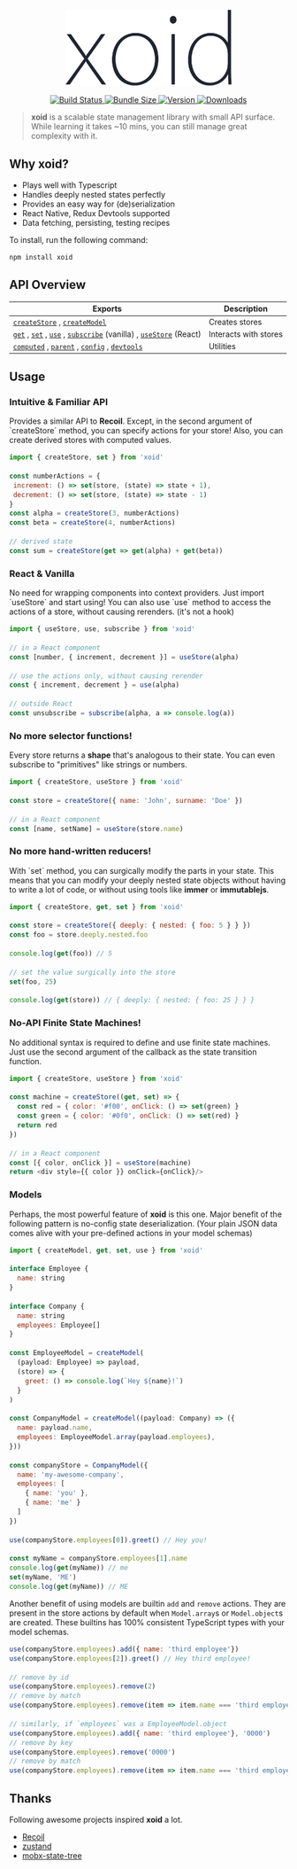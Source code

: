 <p align="center">
  <img width="300" src="logo.png" />
</p> 

<p align="center">
  <a href="https://github.com/onurkerimov/xoid/actions?query=workflow%3ALint" >
    <img alt="Build Status" src="https://img.shields.io/github/workflow/status/onurkerimov/xoid/Lint?style=flat&colorA=293140&colorB=293140">
  </a>
  <a href="https://bundlephobia.com/result?p=xoid" >
    <img alt="Bundle Size" src="https://img.shields.io/bundlephobia/min/xoid?label=bundle%20size&style=flat&colorA=293140&colorB=293140">
  </a>
  <a href="https://www.npmjs.com/package/xoid">
    <img alt="Version" src="https://img.shields.io/npm/v/xoid?style=flat&colorA=293140&colorB=293140">
  </a>
  <a href="https://www.npmjs.com/package/xoid">
    <img alt="Downloads" src="https://img.shields.io/npm/dt/xoid.svg?style=flat&colorA=293140&colorB=293140"/>
  </a>
</p>

> **xoid** is a scalable state management library with small API surface. 
> While learning it takes  ~10 mins, you can still manage great complexity with it.

## Why **xoid**?

- Plays well with Typescript
- Handles deeply nested states perfectly
- Provides an easy way for (de)serialization
- React Native, Redux Devtools supported
- Data fetching, persisting, testing recipes

To install, run the following command:

```bash
npm install xoid
```

## API Overview

| Exports 	| Description 	|
|-	|-	|
| [`createStore`](store#createstore) , [`createModel`](store#createmodel) 	| Creates stores |
| [`get`](vanilla#get) , [`set`](vanilla#set) , [`use`](vanilla#use) , [`subscribe`](vanilla#subscribe) (vanilla) , [`useStore`](hooks#usestore) (React)| Interacts with stores |
| [`computed`](utils#computed) , [`parent`](utils#parent) , [`config`](utils#config) , [`devtools`](utils#devtools)| Utilities |

## Usage

### Intuitive & Familiar API

Provides a similar API to **Recoil**. 
Except, in the second argument of \`createStore\` method, you can specify actions for your store! Also, you can create derived stores with computed values.

```js
import { createStore, set } from 'xoid'

const numberActions = {
 increment: () => set(store, (state) => state + 1),
 decrement: () => set(store, (state) => state - 1)
}
const alpha = createStore(3, numberActions)
const beta = createStore(4, numberActions)

// derived state
const sum = createStore(get => get(alpha) + get(beta))
```

### React & Vanilla

No need for wrapping components into context providers. 
Just import \`useStore\` and start using! You can also use \`use\` method to access the actions of a store, without causing rerenders. (it's not a hook)

```js
import { useStore, use, subscribe } from 'xoid'

// in a React component
const [number, { increment, decrement }] = useStore(alpha)

// use the actions only, without causing rerender
const { increment, decrement } = use(alpha)

// outside React
const unsubscribe = subscribe(alpha, a => console.log(a))
```

### No more selector functions!

Every store returns a **shape** that's analogous to their state. 
You can even subscribe to "primitives" like strings or numbers.

```js
import { createStore, useStore } from 'xoid'

const store = createStore({ name: 'John', surname: 'Doe' })

// in a React component
const [name, setName] = useStore(store.name)
```

### No more hand-written reducers!

With \`set\` method, you can surgically modify the parts in your state.
This means that you can modify your deeply nested state objects without having to write a lot of code, or without using tools like **immer** or **immutablejs**.

```js
import { createStore, get, set } from 'xoid'

const store = createStore({ deeply: { nested: { foo: 5 } } })
const foo = store.deeply.nested.foo

console.log(get(foo)) // 5

// set the value surgically into the store
set(foo, 25)

console.log(get(store)) // { deeply: { nested: { foo: 25 } } }
```

### No-API Finite State Machines!
No additional syntax is required to define and use finite state machines. Just use the second argument of the callback as the state transition function.

```js
import { createStore, useStore } from 'xoid'

const machine = createStore((get, set) => {
  const red = { color: '#f00', onClick: () => set(green) }
  const green = { color: '#0f0', onClick: () => set(red) }
  return red
})

// in a React component
const [{ color, onClick }] = useStore(machine)
return <div style={{ color }} onClick={onClick}/>
```

### Models 
Perhaps, the most powerful feature of **xoid** is this one. Major benefit of the following pattern is no-config state deserialization. (Your plain JSON data comes alive with your pre-defined actions in your model schemas) 

```js
import { createModel, get, set, use } from 'xoid'

interface Employee {
  name: string
}

interface Company {
  name: string
  employees: Employee[]
}

const EmployeeModel = createModel(
  (payload: Employee) => payload, 
  (store) => {
    greet: () => console.log(`Hey ${name}!`)
  }
)

const CompanyModel = createModel((payload: Company) => ({
  name: payload.name,
  employees: EmployeeModel.array(payload.employees),
}))

const companyStore = CompanyModel({
  name: 'my-awesome-company',
  employees: [
    { name: 'you' },
    { name: 'me' }
  ]
})

use(companyStore.employees[0]).greet() // Hey you!

const myName = companyStore.employees[1].name
console.log(get(myName)) // me
set(myName, 'ME')
console.log(get(myName)) // ME
```

Another benefit of using models are builtin `add` and `remove` actions. They are present in the store actions by default when `Model.array`s or `Model.object`s are created. These builtins has 100% consistent TypeScript types with your model schemas.

```js
use(companyStore.employees).add({ name: 'third employee'})
use(companyStore.employees[2]).greet() // Hey third employee!

// remove by id
use(companyStore.employees).remove(2)
// remove by match
use(companyStore.employees).remove(item => item.name === 'third employee')

// similarly, if `employees` was a EmployeeModel.object
use(companyStore.employees).add({ name: 'third employee'}, '0000')
// remove by key
use(companyStore.employees).remove('0000')
// remove by match
use(companyStore.employees).remove(item => item.name === 'third employee')

```

## Thanks
Following awesome projects inspired **xoid** a lot.
- [Recoil](https://github.com/facebookexperimental/Recoil)
- [zustand](https://github.com/pmndrs/zustand)
- [mobx-state-tree](https://github.com/mobxjs/mobx-state-tree)